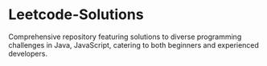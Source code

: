 # Leetcode-Solutions
Comprehensive repository featuring solutions to diverse programming challenges in Java, JavaScript, catering to both beginners and experienced developers.
